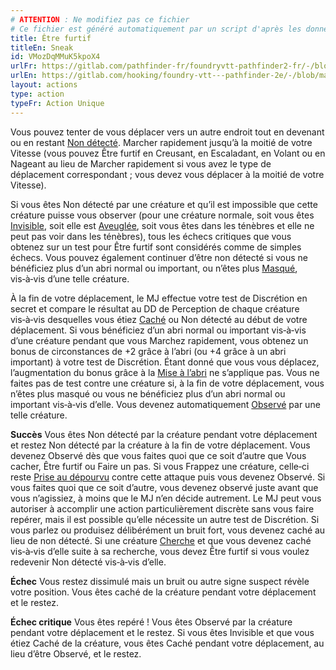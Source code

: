 ```yaml
---
# ATTENTION : Ne modifiez pas ce fichier
# Ce fichier est généré automatiquement par un script d'après les données du module Foundry VTT officiel et de sa traduction
title: Être furtif
titleEn: Sneak
id: VMozDqMMuK5kpoX4
urlFr: https://gitlab.com/pathfinder-fr/foundryvtt-pathfinder2-fr/-/blob/master/data/actions/VMozDqMMuK5kpoX4.htm
urlEn: https://gitlab.com/hooking/foundry-vtt---pathfinder-2e/-/blob/master/packs/data/actions.db/sneak.json
layout: actions
type: action
typeFr: Action Unique
---
```

Vous pouvez tenter de vous déplacer vers un autre endroit tout en devenant ou en restant [Non détecté](../conditions/non-détecté.html). Marcher rapidement jusqu’à la moitié de votre Vitesse (vous pouvez Être furtif en Creusant, en Escaladant, en Volant ou en Nageant au lieu de Marcher rapidement si vous avez le type de déplacement correspondant ; vous devez vous déplacer à la moitié de votre Vitesse).

Si vous êtes Non détecté par une créature et qu’il est impossible que cette créature puisse vous observer (pour une créature normale, soit vous êtes [Invisible](../conditions/invisible.html), soit elle est [Aveuglée](../conditions/aveuglé.html), soit vous êtes dans les ténèbres et elle ne peut pas voir dans les ténèbres), tous les échecs critiques que vous obtenez sur un test pour Être furtif sont considérés comme de simples échecs. Vous pouvez également continuer d’être non détecté si vous ne bénéficiez plus d’un abri normal ou important, ou n’êtes plus [Masqué](../conditions/masqué.html), vis‑à‑vis d’une telle créature.

À la fin de votre déplacement, le MJ effectue votre test de Discrétion en secret et compare le résultat au DD de Perception de chaque créature vis‑à‑vis desquelles vous étiez [Caché](../conditions/caché.html) ou Non détecté au début de votre déplacement. Si vous bénéficiez d’un abri normal ou important vis‑à‑vis d’une créature pendant que vous Marchez rapidement, vous obtenez un bonus de circonstances de +2 grâce à l’abri (ou +4 grâce à un abri important) à votre test de Discrétion. Étant donné que vous vous déplacez, l’augmentation du bonus grâce à la [Mise à l’abri](mise-à-l-abri.html) ne s’applique pas. Vous ne faites pas de test contre une créature si, à la fin de votre déplacement, vous n’êtes plus masqué ou vous ne bénéficiez plus d’un abri normal ou important vis‑à‑vis d’elle. Vous devenez automatiquement [Observé](../conditions/observé.html) par une telle créature.

**Succès** Vous êtes Non détecté par la créature pendant votre déplacement et restez Non détecté par la créature à la fin de votre déplacement. Vous devenez Observé dès que vous faites quoi que ce soit d’autre que Vous cacher, Être furtif ou Faire un pas. Si vous Frappez une créature, celle‑ci reste [Prise au dépourvu](../conditions/pris-au-dépourvu.html) contre cette attaque puis vous devenez Observé. Si vous faites quoi que ce soit d’autre, vous devenez observé juste avant que vous n’agissiez, à moins que le MJ n’en décide autrement. Le MJ peut vous autoriser à accomplir une action particulièrement discrète sans vous faire repérer, mais il est possible qu’elle nécessite un autre test de Discrétion. Si vous parlez ou produisez délibérément un bruit fort, vous devenez caché au lieu de non détecté. Si une créature [Cherche](chercher.html) et que vous devenez caché vis‑à‑vis d’elle suite à sa recherche, vous devez Être furtif si vous voulez redevenir Non détecté vis‑à‑vis d’elle.

**Échec** Vous restez dissimulé mais un bruit ou autre signe suspect révèle votre position. Vous êtes caché de la créature pendant votre déplacement et le restez.

**Échec critique** Vous êtes repéré ! Vous êtes Observé par la créature pendant votre déplacement et le restez. Si vous êtes Invisible et que vous étiez Caché de la créature, vous êtes Caché pendant votre déplacement, au lieu d’être Observé, et le restez.
